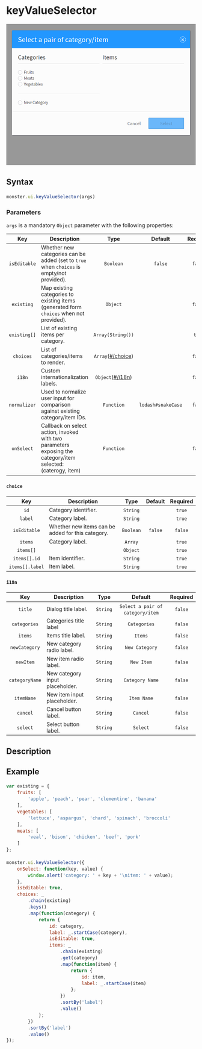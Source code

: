 # keyValueSelector

![](./images/keyValueSelector.gif)

## Syntax
```javascript
monster.ui.keyValueSelector(args)
```

### Parameters
`args` is a mandatory `Object` parameter with the following properties:

Key | Description | Type | Default | Required
:-: | --- | :-: | :-: | :-:
`isEditable` | Whether new categories can be added (set to `true` when `choices` is empty/not provided). | `Boolean` | `false` | `false`
`existing` | Map existing categories to existing items (generated form `choices` when not provided).  | `Object` | | `false`
`existing[]` | List of existing items per category. | `Array(String())` | | `true`
`choices` | List of categories/items to render. | `Array`([#/choice](#choice)) | | `false`
`i18n` | Custom internationalization labels. | `Object`([#/i18n](#i18n)) | | `false`
`normalizer` | Used to normalize user input for comparison against existing category/item IDs. | `Function` | `lodash#snakeCase` | `false`
`onSelect` | Callback on select action, invoked with two parameters exposing the category/item selected: (caterogy, item) | `Function` | | `false`

#### `choice`

Key | Description | Type | Default | Required
:-: | --- | :-: | :-: | :-:
`id` | Category identifier. | `String` | | `true`
`label` | Category label. | `String` | | `true`
`isEditable` | Whether new items can be added for this category. | `Boolean` | `false` | `false`
`items` | Category label. | `Array` | | `true`
`items[]` | | `Object` | | `true`
`items[].id` | Item identifier. | `String` | | `true`
`items[].label` | Item label. | `String` | | `true`

#### `i18n`

Key | Description | Type | Default | Required
:-: | --- | :-: | :-: | :-:
`title` | Dialog title label. | `String` | `Select a pair of category/item` | `false`
`categories` | Categories title label | `String` | `Categories` | `false`
`items` | Items title label. | `String` | `Items` | `false`
`newCategory` | New category radio label.  | `String` | `New Category` | `false`
`newItem` | New item radio label. | `String` | `New Item` | `false`
`categoryName` | New category input placeholder. | `String` | `Category Name` | `false`
`itemName` | New item input placeholder. | `String` | `Item Name` | `false`
`cancel` | Cancel button label. | `String` | `Cancel` | `false`
`select` | Select button label. | `String` | `Select` | `false`


## Description

## Example
```js
var existing = {
    fruits: [
        'apple', 'peach', 'pear', 'clementine', 'banana'
    ],
    vegetables: [
        'lettuce', 'aspargus', 'chard', 'spinach', 'broccoli'
    ],
    meats: [
        'veal', 'bison', 'chicken', 'beef', 'pork'
    ]
};

monster.ui.keyValueSelector({
    onSelect: function(key, value) {
        window.alert('category: ' + key + '\nitem: ' + value);
    },
    isEditable: true,
    choices: _
        .chain(existing)
        .keys()
        .map(function(category) {
            return {
                id: category,
                label: _.startCase(category),
                isEditable: true,
                items: _
                    .chain(existing)
                    .get(category)
                    .map(function(item) {
                        return {
                            id: item,
                            label: _.startCase(item)
                        };
                    })
                    .sortBy('label')
                    .value()
            };
        })
        .sortBy('label')
        .value()
});
```
